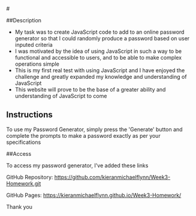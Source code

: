 #<Password Generator>

##Description

- My task was to create JavaScript code to add to an online password generator so that I could randomly produce a password based on user inputed criteria
- I was motivated by the idea of using JavaScript in such a way to be functional and accessible to users, and to be able to make complex operations simple
- This is my first real test with using JavaScript and I have enjoyed the challenge and greatly expanded my knowledge and understanding of JavaScript
- This website will prove to be the base of a greater ability and understanding of JavaScript to come


## Instructions

To use my Password Generator, simply press the 'Generate' button and complete the prompts to make a password exactly as per your specifications


##Access

To access my password generator, I've added these links

GitHub Repository:
https://github.com/kieranmichaelflynn/Week3-Homework.git

GitHub Pages: 
https://kieranmichaelflynn.github.io/Week3-Homework/


Thank you